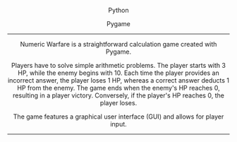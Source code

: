 <div align="center">
  
<p>Python</p>
<p>Pygame</p>
<hr>
Numeric Warfare is a straightforward calculation game created with Pygame.

Players have to solve simple arithmetic problems. The player starts with 3 HP, while the enemy begins with 10. Each time the player provides an incorrect answer, the player loses 1 HP, whereas a correct answer deducts 1 HP from the enemy. The game ends when the enemy's HP reaches 0, resulting in a player victory. Conversely, if the player's HP reaches 0, the player loses.

The game features a graphical user interface (GUI) and allows for player input.
<hr>


</div>
